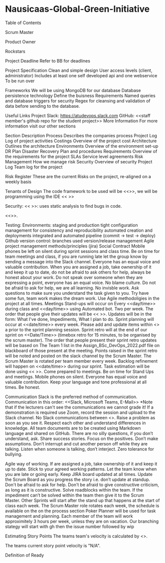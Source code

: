 # Nausicaas-Global-Green-Initiative

Table of Contents

Scrum Master

Product Owner

Rockstars

Project Deadline
Refer to BB for deadlines

Project Specification
Clean and simple design User access levels (client, administrator) Includes at least one self developed api and one webservice To be run over

Frameworks
We will be using MongoDB for our database Database persistence technology Define the buisness Requirements Named queries and database triggers for security Regex for cleansing and validation of data before sending to the database.

Useful Links
Project Slack: https://atudevops.slack.com
GitHub: <<staff member's github repo for the student project>>
More Information
For more information visit our other sections

Section Description
Process Describes the companies process Project Log Log of project activities Costings Overview of the project cost Architecture Outlines the architecture Environments Overview of the environment set-up DR Plan Disaster Recovery Plan and procedures Requirements Overview of the requirements for the project SLAs Service level agreements Risk Management How we manage risk Security Overview of security Project Log Team log for the project

Risk Register
These are the current Risks on the project, re-aligned on a weekly basis

Tenants of Design
The code framework to be used will be <<>>, we will be programming using the IDE << >>

Security:
<< >>: uses static analysis to find bugs in code.

<<>>.

Testing:
Environments:
staging and production
tight configuration management for consistency and reproducibility
automated creation and deployments
integrated and automated pipeline (commit -> test -> deploy)
Github version control:
branches used
version/release management
Agile project management methods/principles (jira)
Social Contract
Mobile phones be left on silent during sprint sessions and class time.
Be on time for team meetings and class, if you are running late let the group know by sending a message into the Slack channel.
Everyone has an equal voice and valuable contribution.
When you are assigned a job, take ownership of it and keep it up to date, do not be afraid to ask others for help, always be honest about your work.
Do not speak over someone when they are expressing a point, everyone has an equal voice.
No blame culture.
Do not be afraid to ask for help, we are all learning.
No invisble work.
Ask questions to make sure you understand the task given to you.
Try have some fun, team work makes the dream work.
Use Agile methodoligies in the project at all times.
Meetings
Stand-ups will occur on Every <<day/time>> during class and <<day/time>> using Automated bot. Two per week. The order that people give their updates will be << >>. Updates will be in the form: What I've done, Impediments, What I plan to do. Sprint planning will occur at <<date/time>> every week. Please add and update items within <> a prior to the sprint planning session. Sprint retro will at the end of our sprint on <<Date/Time>> (timebox retro for 15 minutes, to be organised by the scrum master). The order that people present their sprint retro updates will be based on The Team 1 list in the Assign_BSc_DevOps_2022.pdf file on blackboard of those present at the meeting. Points raised in the sprint retro will be noted and posted on the slack channel by the Scrum Master. The Scrum Master is rotated per team member every week. Backlog refinement will happen on <<date/time>> during our sprint. Task estimation will be done using << >>. Come prepared to meetings. Be on time for Stand Ups and meetings. Mobile phones on silent. Everyone has equal voice and valuable contribution. Keep your language and tone professional at all times. Be honest.

Communication
Slack is the preferred method of communication. Communication in this order: <<Slack, Microsoft Teams, E-Mail>> *Note that if the lecturers can't see the communications we cannot grade it! If a demonstration is required use Zoom, record the session and upload to the Slack channel. No Slack communications between <>. Raise a problem as soon as you see it. Respect each other and understand differences in knowledge. All team documents are to be created using Markdown language and shared on GitHub. There are no silly questions, if you don’t understand, ask. Share success stories. Focus on the positives. Don’t make assumptions. Don’t interrupt and cut another person off while they are talking. Listen when someone is talking, don’t interject. Zero tolerance for bullying.

Agile way of working.
If are assigned a job, take ownership of it and keep it up to date. Stick to your agreed working patterns. Let the team know when you are late or going early. Keep JIRA board updated at all times. Update the Scrum Board as you progress the story i.e. don’t update at standup. Don't be afraid to ask for help. Don't be afraid to give constructive criticism, as long as it is constructive. Solve roadblocks within the team. If the impediment can’t be solved within the team then give it to the Scrum Master. Other Sprints will start after the stand up that happens at the start of class each week. The Scrum Master role rotates each week, the schedule is available on the on the process section Poker Planner will be used for task management and planning. Each member of the team will work approximitely 3 hours per week, unless they are on vacation. Our branching stategy will start with gh then the issue number followed by wip

Estimating Story Points
The teams team's velocity is calculated by <>.

The teams current story point velocity is "N/A".

Definition of Ready
